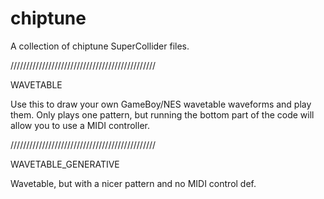 # chiptune
A collection of chiptune SuperCollider files.

//////////////////////////////////////////////

WAVETABLE

Use this to draw your own GameBoy/NES wavetable waveforms and play them. Only plays one pattern, but running the bottom part of the code will allow you to use a MIDI controller.


//////////////////////////////////////////////

WAVETABLE_GENERATIVE

Wavetable, but with a nicer pattern and no MIDI control def.


